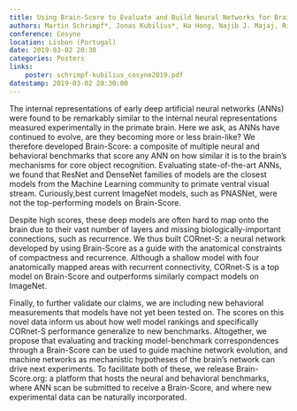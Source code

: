 ```yaml
---
title: Using Brain-Score to Evaluate and Build Neural Networks for Brain-Like Object Recognition
authors: Martin Schrimpf*, Jonas Kubilius*, Ha Hong, Najib J. Majaj, Rishi Rajalingham, Corey Ziemba, Elias B. Issa, Kohitij Kar, Pouya Bashivan, Jonathan Prescott-Roy, Kailyn Schmidt, Aran Nayebi, Daniel Bear, Daniel Yamins, and James J. DiCarlo
conference: Cosyne
location: Lisbon (Portugal)
date: 2019-03-02 20:30
categories: Posters
links:
    poster: schrimpf-kubilius_cosyne2019.pdf
datestamp: 2019-03-02 20:30:00
---
```


The internal representations of early deep artificial neural networks (ANNs) were found to be remarkably similar to the internal neural representations measured experimentally in the primate brain. Here we ask, as ANNs have continued to evolve, are they becoming more or less brain-like? We therefore developed Brain-Score: a composite of multiple neural and behavioral benchmarks that score any ANN on how similar it is to the brain’s mechanisms for core object recognition. Evaluating state-of-the-art ANNs, we found that ResNet and DenseNet families of models are the closest models from the Machine Learning community to primate ventral visual stream. Curiously,best current ImageNet models, such as PNASNet, were not the top-performing models on Brain-Score.

Despite high scores, these deep models are often hard to map onto the brain due to their vast number of layers and missing biologically-important connections, such as recurrence. We thus built CORnet-S: a neural network developed by using Brain-Score as a guide with the anatomical constraints of compactness and recurrence. Although a shallow model with four anatomically mapped areas with recurrent connectivity, CORnet-S is a top model on Brain-Score and outperforms similarly compact models on ImageNet.

Finally, to further validate our claims, we are including new behavioral measurements that models have not yet been tested on. The scores on this novel data inform us about how well model rankings and specifically CORnet-S performance generalize to new benchmarks. Altogether, we propose that evaluating  and tracking model-benchmark correspondences through a Brain-Score can be used to guide machine network evolution, and machine networks as mechanistic hypotheses of the brain’s network can drive next experiments. To facilitate both of these, we release Brain-Score.org: a platform that hosts the neural and behavioral benchmarks, where ANN scan be submitted to receive a Brain-Score, and where new experimental data can be naturally incorporated.